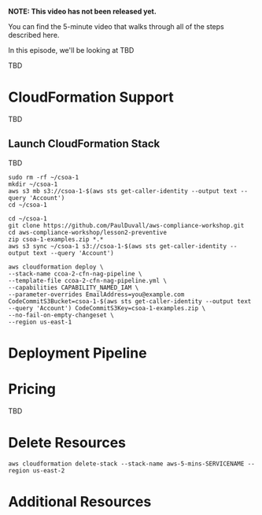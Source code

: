 **NOTE: This video has not been released yet.**

You can find the 5-minute video that walks through all of the steps described here. 

In this episode, we'll be looking at TBD

TBD


# CloudFormation Support
TBD


## Launch CloudFormation Stack

TBD

```
sudo rm -rf ~/csoa-1
mkdir ~/csoa-1
aws s3 mb s3://csoa-1-$(aws sts get-caller-identity --output text --query 'Account')
cd ~/csoa-1

cd ~/csoa-1
git clone https://github.com/PaulDuvall/aws-compliance-workshop.git
cd aws-compliance-workshop/lesson2-preventive
zip csoa-1-examples.zip *.*
aws s3 sync ~/csoa-1 s3://csoa-1-$(aws sts get-caller-identity --output text --query 'Account')

aws cloudformation deploy \
--stack-name ccoa-2-cfn-nag-pipeline \
--template-file ccoa-2-cfn-nag-pipeline.yml \
--capabilities CAPABILITY_NAMED_IAM \
--parameter-overrides EmailAddress=you@example.com CodeCommitS3Bucket=csoa-1-$(aws sts get-caller-identity --output text --query 'Account') CodeCommitS3Key=csoa-1-examples.zip \
--no-fail-on-empty-changeset \
--region us-east-1
```


# Deployment Pipeline

# Pricing
TBD

# Delete Resources

```
aws cloudformation delete-stack --stack-name aws-5-mins-SERVICENAME --region us-east-2
```

# Additional Resources